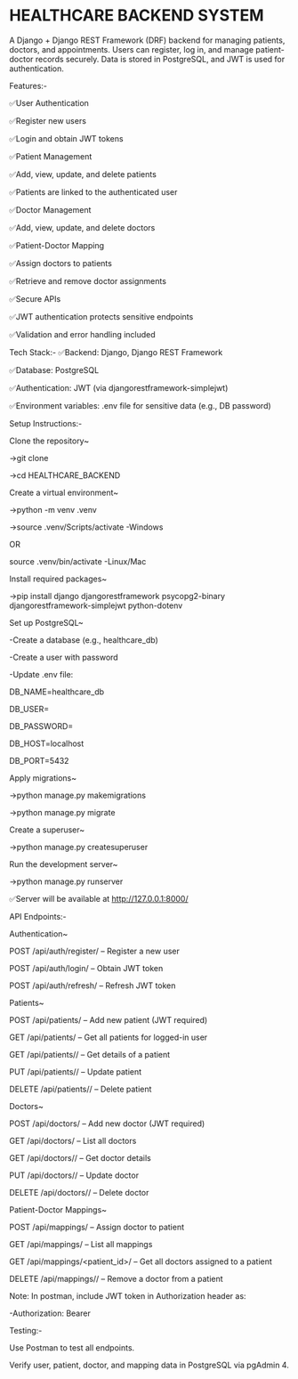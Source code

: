 # HEALTHCARE BACKEND SYSTEM

A Django + Django REST Framework (DRF) backend for managing patients, doctors, and appointments. Users can register, log in, and manage patient-doctor records securely. Data is stored in PostgreSQL, and JWT is used for authentication.

Features:-

✅User Authentication

✅Register new users

✅Login and obtain JWT tokens

✅Patient Management

✅Add, view, update, and delete patients

✅Patients are linked to the authenticated user

✅Doctor Management

✅Add, view, update, and delete doctors

✅Patient-Doctor Mapping

✅Assign doctors to patients

✅Retrieve and remove doctor assignments

✅Secure APIs

✅JWT authentication protects sensitive endpoints

✅Validation and error handling included

Tech Stack:-
✅Backend: Django, Django REST Framework

✅Database: PostgreSQL

✅Authentication: JWT (via djangorestframework-simplejwt)

✅Environment variables: .env file for sensitive data (e.g., DB password)

Setup Instructions:-

Clone the repository~

->git clone <your-github-repo-link>

->cd HEALTHCARE_BACKEND

Create a virtual environment~

->python -m venv .venv

->source .venv/Scripts/activate    -Windows

 OR
 
source .venv/bin/activate         -Linux/Mac

Install required packages~

->pip install django djangorestframework psycopg2-binary djangorestframework-simplejwt python-dotenv

Set up PostgreSQL~

-Create a database (e.g., healthcare_db)

-Create a user with password

-Update .env file:

DB_NAME=healthcare_db

DB_USER=<your-db-username>

DB_PASSWORD=<your-db-password>

DB_HOST=localhost

DB_PORT=5432

Apply migrations~

->python manage.py makemigrations

->python manage.py migrate

Create a superuser~

->python manage.py createsuperuser

Run the development server~

->python manage.py runserver

✅Server will be available at http://127.0.0.1:8000/

API Endpoints:-

Authentication~

POST /api/auth/register/   – Register a new user

POST /api/auth/login/      – Obtain JWT token

POST /api/auth/refresh/    – Refresh JWT token

Patients~

POST /api/patients/        – Add new patient (JWT required)

GET /api/patients/         – Get all patients for logged-in user

GET /api/patients/<id>/    – Get details of a patient

PUT /api/patients/<id>/    – Update patient

DELETE /api/patients/<id>/ – Delete patient

Doctors~

POST /api/doctors/         – Add new doctor (JWT required)

GET /api/doctors/          – List all doctors

GET /api/doctors/<id>/     – Get doctor details

PUT /api/doctors/<id>/     – Update doctor

DELETE /api/doctors/<id>/  – Delete doctor

Patient-Doctor Mappings~

POST /api/mappings/                – Assign doctor to patient

GET /api/mappings/                 – List all mappings

GET /api/mappings/<patient_id>/    – Get all doctors assigned to a patient

DELETE /api/mappings/<id>/         – Remove a doctor from a patient

Note: In postman, include JWT token in Authorization header as:

-Authorization: Bearer <your-access-token> 

Testing:-

Use Postman to test all endpoints.

Verify user, patient, doctor, and mapping data in PostgreSQL via pgAdmin 4.
